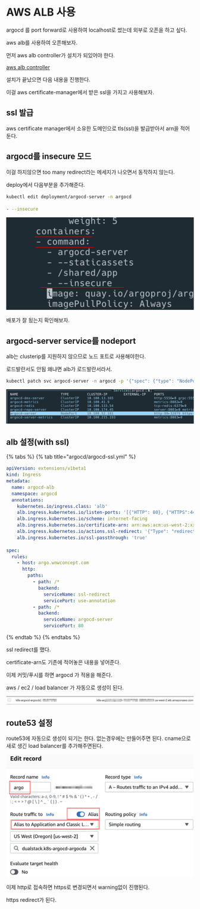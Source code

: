 # AWS ALB 사용

argocd 를 port forward로 사용하여 localhost로 썼는데 외부로 오픈을 하고 싶다.

aws alb를 사용하여 오픈해보자.

먼저 aws alb controller가 설치가 되있어야 한다.

[aws alb controller](../aws/eks/alb-controller.md)

설치가 끝났으면 다음 내용을 진행한다.

이걸 aws certificate-manager에서 받은 ssl을 가지고 사용해보자.

## ssl 발급

aws certificate manager에서 소유한 도메인으로 tls\(ssl\)을 발급받아서 arn을 적어둔다.

## argocd를 insecure 모드

이걸 하지않으면 too many redirect라는 메세지가 나오면서 동작하지 않는다.

deploy에서 다음부분을 추가해준다.

```bash
kubectl edit deployment/argocd-server -n argocd

- --insecure
```

![](../.gitbook/assets/argocd-aws-alb-01.png)

배포가 잘 됬는지 확인해보자.

## argocd-server service를 nodeport

alb는 clusterip를 지원하지 않으므로 노드 포트로 사용해야한다.

로드발란서도 안됨 왜냐면 alb가 로드발란서라서.

```bash
kubectl patch svc argocd-server -n argocd -p '{"spec": {"type": "NodePort"}}'
```

![](../.gitbook/assets/argocd-aws-alb-02.png)

## alb 설정\(with ssl\)

{% tabs %}
{% tab title="argocd/argocd-ssl.yml" %}
```yaml
apiVersion: extensions/v1beta1
kind: Ingress
metadata:
  name: argocd-alb
  namespace: argocd
  annotations:
    kubernetes.io/ingress.class: 'alb'
    alb.ingress.kubernetes.io/listen-ports: '[{"HTTP": 80}, {"HTTPS":443}]'
    alb.ingress.kubernetes.io/scheme: internet-facing
    alb.ingress.kubernetes.io/certificate-arn: arn:aws:acm:us-west-2:xxxxx:certificate/xxxxx-0278-437a-afed-xxxxxf880
    alb.ingress.kubernetes.io/actions.ssl-redirect: '{"Type": "redirect", "RedirectConfig": { "Protocol": "HTTPS", "Port": "443", "StatusCode": "HTTP_301"}}'
    alb.ingress.kubernetes.io/ssl-passthrough: 'true'

spec:
  rules:
    - host: argo.wnwconcept.com
      http:
        paths:
          - path: /*
            backend:
              serviceName: ssl-redirect
              servicePort: use-annotation
          - path: /*
            backend:
              serviceName: argocd-server
              servicePort: 80
```
{% endtab %}
{% endtabs %}

ssl redirect를 했다.

certificate-arn도 기존에 적어놓은 내용을 넣어준다.

이제 커밋/푸시를 하면 argocd 가 적용을 해준다.

aws / ec2 / load balancer 가 자동으로 생성이 된다.

![](../.gitbook/assets/argocd-aws-alb-03.png)

## route53 설정

route53에 자동으로 생성이 되기는 한다. 없는경우에는 만들어주면 된다. cname으로 새로 생긴 load balancer를 추가해주면된다.

![](../.gitbook/assets/argocd-aws-alb-04.png)

이제 http로 접속하면 https로 변경되면서 warning없이 진행된다.

https redirect가 된다.

